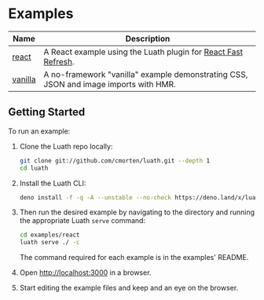 # Examples

| Name                 | Description                                                                                                   |
| -------------------- | ------------------------------------------------------------------------------------------------------------- |
| [react](./react)     | A React example using the Luath plugin for [React Fast Refresh](https://www.npmjs.com/package/react-refresh). |
| [vanilla](./vanilla) | A no-framework "vanilla" example demonstrating CSS, JSON and image imports with HMR.                          |

## Getting Started

To run an example:

1. Clone the Luath repo locally:

   ```bash
   git clone git://github.com/cmorten/luath.git --depth 1
   cd luath
   ```

1. Install the Luath CLI:

   ```bash
   deno install -f -q -A --unstable --no-check https://deno.land/x/luath@0.4.0/luath.ts
   ```

1. Then run the desired example by navigating to the directory and running the appropriate Luath `serve` command:

   ```bash
   cd examples/react
   luath serve ./ -c
   ```

   The command required for each example is in the examples' README.

1. Open <http://localhost:3000> in a browser.

1. Start editing the example files and keep and an eye on the browser.
